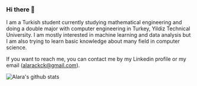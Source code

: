 ### Hi there 👋

I am a Turkish student currently studying mathematical engineering and doing a double major with computer engineering in Turkey, Yildiz Technical University. I am mostly interested in machine learning and data analysis but I am also trying to learn basic knowledge about many field in computer science. 

If you want to reach me, you can contact me by my Linkedin profile or my email (alarackck@gmail.com). 

![Alara's github stats](https://github-readme-stats.vercel.app/api?username=alarahergun&show_icons=true&title_color=fff&icon_color=79ff97&text_color=9f9f9f&bg_color=151515)

      
